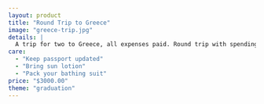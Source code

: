 ```yaml
---
layout: product
title: "Round Trip to Greece"
image: "greece-trip.jpg"
details: |
  A trip for two to Greece, all expenses paid. Round trip with spending cash.
care:
  - "Keep passport updated"
  - "Bring sun lotion"
  - "Pack your bathing suit"
price: "$3000.00"
theme: "graduation"
---
```

